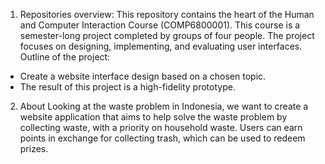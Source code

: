 1. Repositories overview:
This repository contains the heart of the Human and Computer Interaction Course (COMP6800001). This course is a semester-long project completed by groups of four people. The project focuses on designing, implementing, and evaluating user interfaces. Outline of the project:
- Create a website interface design based on a chosen topic.
- The result of this project is a high-fidelity prototype.


2. About
Looking at the waste problem in Indonesia, we want to create a website application that aims to help solve the waste problem by collecting waste, with a priority on household waste. Users can earn points in exchange for collecting trash, which can be used to redeem prizes.